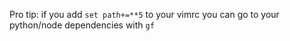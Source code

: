 Pro tip: if you add `set path+=**5` to your vimrc you can go to your python/node dependencies with `gf`

